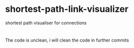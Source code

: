 # shortest-path-link-visualizer
shortest path visualiser for connections

#
The code is unclean, i will clean the code in further commits
